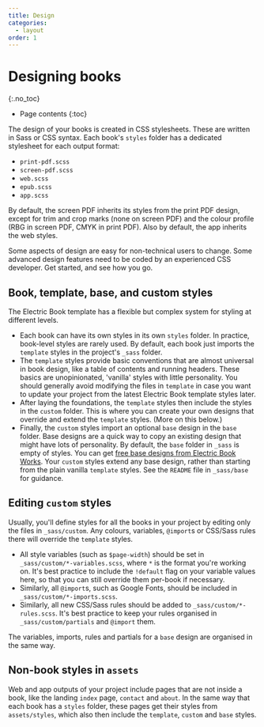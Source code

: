 ```yaml
---
title: Design
categories:
  - layout
order: 1
---
```


# Designing books
{:.no_toc}

* Page contents
{:toc}

The design of your books is created in CSS stylesheets. These are written in Sass or CSS syntax. Each book's `styles` folder has a dedicated stylesheet for each output format:

- `print-pdf.scss`
- `screen-pdf.scss`
- `web.scss`
- `epub.scss`
- `app.scss`

By default, the screen PDF inherits its styles from the print PDF design, except for trim and crop marks (none on screen PDF) and the colour profile (RBG in screen PDF, CMYK in print PDF). Also by default, the app inherits the web styles.

Some aspects of design are easy for non-technical users to change. Some advanced design features need to be coded by an experienced CSS developer. Get started, and see how you go.

## Book, template, base, and custom styles

The Electric Book template has a flexible but complex system for styling at different levels.

- Each book can have its own styles in its own `styles` folder. In practice, book-level styles are rarely used. By default, each book just imports the `template` styles in the project's `_sass` folder.
- The `template` styles provide basic conventions that are almost universal in book design, like a table of contents and running headers. These basics are unopinionated, 'vanilla' styles with little personality. You should generally avoid modifying the files in `template` in case you want to update your project from the latest Electric Book template styles later.
- After laying the foundations, the `template` styles then include the styles in the `custom` folder. This is where you can create your own designs that override and extend the `template` styles. (More on this below.)
- Finally, the `custom` styles import an optional `base` design in the `base` folder. Base designs are a quick way to copy an existing design that might have lots of personality. By default, the `base` folder in `_sass` is empty of styles. You can get [free base designs from Electric Book Works](https://github.com/electricbookworks/electric-book-base-designs). Your `custom` styles extend any base design, rather than starting from the plain vanilla `template` styles. See the `README` file in `_sass/base` for guidance.

## Editing `custom` styles

Usually, you'll define styles for all the books in your project by editing only the files in `_sass/custom`. Any colours, variables, `@import`s or CSS/Sass rules there will override the `template` styles.

- All style variables (such as `$page-width`) should be set in `_sass/custom/*-variables.scss`, where `*` is the format you're working on. It's best practice to include the `!default` flag on your variable values here, so that you can still override them per-book if necessary.
- Similarly, all `@import`s, such as Google Fonts, should be included in `_sass/custom/*-imports.scss`.
- Similarly, all new CSS/Sass rules should be added to `_sass/custom/*-rules.scss`. It's best practice to keep your rules organised in `_sass/custom/partials` and `@import` them.

The variables, imports, rules and partials for a `base` design are organised in the same way.

## Non-book styles in `assets`

Web and app outputs of your project include pages that are not inside a book, like the landing `index` page, `contact` and `about`. In the same way that each book has a `styles` folder, these pages get their styles from `assets/styles`, which also then include the `template`, `custom` and `base` styles.
